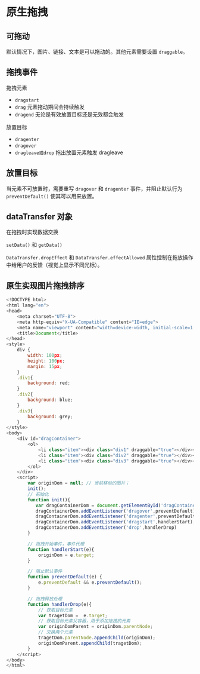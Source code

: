 # 原生拖拽

## 可拖动

默认情况下，图片、链接、文本是可以拖动的。其他元素需要设置 `draggable`。

## 拖拽事件

拖拽元素

- `dragstart`
- `drag` 元素拖动期间会持续触发
- `dragend` 无论是有效放置目标还是无效都会触发

放置目标

- `dragenter`
- `dragover`
- `dragleave或drop` 拖出放置元素触发 dragleave

## 放置目标

当元素不可放置时，需要重写 `dragover` 和 `dragenter` 事件，并阻止默认行为 `preventDefault()` 使其可以用来放置。

## dataTransfer 对象

在拖拽时实现数据交换

`setData()` 和 `getData()`

`DataTransfer.dropEffect` 和 `DataTransfer.effectAllowed` 属性控制在拖放操作中给用户的反馈（视觉上显示不同光标）。

## 原生实现图片拖拽排序

```js
<!DOCTYPE html>
<html lang="en">
<head>
    <meta charset="UTF-8">
    <meta http-equiv="X-UA-Compatible" content="IE=edge">
    <meta name="viewport" content="width=device-width, initial-scale=1.0">
    <title>Document</title>
</head>
<style>
    div {
        width: 100px;
        height: 100px;
        margin: 15px;
    }
    .div1{
        background: red;
    }
    .div2{
        background: blue;
    }
    .div3{
        background: grey;
    }
</style>
<body>
    <div id="dragContainer">
        <ol>
            <li class="item"><div class="div1" draggable="true"></div></li>
            <li class="item"><div class="div2" draggable="true"></div></li>
            <li class="item"><div class="div3" draggable="true"></div></li>
        </ol>
    </div>
    <script>
        var originDom = null; // 当前移动的图片；
        init();
        // 初始化
        function init(){
           var dragContainerDom = document.getElementById('dragContainer');
           dragContainerDom.addEventListener('dragover',preventDefault);
           dragContainerDom.addEventListener('dragenter',preventDefault);
           dragContainerDom.addEventListener('dragstart',handlerStart);
           dragContainerDom.addEventListener('drop',handlerDrop)
        }

        // 拖拽开始事件，事件代理
        function handlerStart(e){
            originDom = e.target;
        }

        // 阻止默认事件
        function preventDefault(e) {
            e.preventDefault && e.preventDefault();
        }

        // 拖拽释放处理
        function handlerDrop(e){
            // 获取目标元素
            var tragetDom =  e.target; 
            // 获取目标元素父容器，用于添加拖拽的元素
            var originDomParent = originDom.parentNode;
            // 交换两个元素
            tragetDom.parentNode.appendChild(originDom);
            originDomParent.appendChild(tragetDom);
        }
    </script>
</body>
</html>
```
